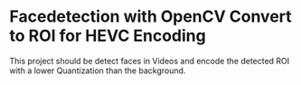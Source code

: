 Facedetection with OpenCV Convert to ROI for HEVC Encoding
==========================================================

This project should be detect faces in Videos and encode the detected ROI with a lower Quantization than the background.
